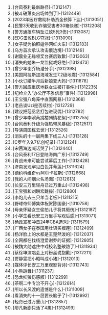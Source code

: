 
1. [台风泰利最新路径]-[1312147]
1. [被斗破萧炎出场帅到了]-[1312449]
1. [2023年医疗救助补助资金预算下达]-[1313051]
1. [民警3天收到诈骗受害者30箱快递]-[1312208]
1. [警方通报车辆坠江致5死3伤]-[1313087]
1. [EDG击败BLG夺冠]-[1313090]
1. [女子疑为拍照逼停网红火车]-[1312183]
1. [乌方首次承认攻击俄边境]-[1312149]
1. [谢震业无缘领奖台赛后致歉]-[1313063]
1. [消失的她朱一龙监狱戏好绝]-[1312473]
1. [曾少年谢乔杨澄分手]-[1312398]
1. [美国阿拉斯加海域发生7.2级地震]-[1312584]
1. [小伙订婚半月后新娘变大妈]-[1311878]
1. [警方回应重庆地铁女生被打事件]-[1312235]
1. [纪检介入“办公厅不雅信息”事件]-[1312998]
1. [王宝强八角笼中直面网暴]-[1312368]
1. [老岳谈Uzi是否续约]-[1312729]
1. [建议把范丞丞打包进现偶]-[1312782]
1. [曾少年李溪芮跳楼殉情花絮]-[1312755]
1. [台风泰利升级为强热带风暴级]-[1312517]
1. [导演周国栋去世]-[1312526]
1. [消失的十一层两集下线三人]-[1313128]
1. [C罗年入9.7亿创纪录]-[1312124]
1. [宋茜海边喊话哭了]-[1312440]
1. [台风泰利17日登陆海南广东]-[1312749]
1. [肖战未来可能尝试幕后工作]-[1312428]
1. [济南发现罕见白色并蒂莲]-[1311624]
1. [德约科维奇vs阿尔卡拉斯]-[1312668]
1. [我的人间烟火名场面]-[1312613]
1. [长安三万里轻舟已过万重山]-[1312498]
1. [王宝强和刘畊宏跳操]-[1312880]
1. [李炮儿去三只羊当老板]-[1311215]
1. [野球帝师傅集体祝贺陈国豪]-[1310758]
1. [母亲怀疑女生偷拍儿子将其砸伤]-[1312187]
1. [小学生看长安三万里手写观后感]-[1313071]
1. [杨政宣布冲击24年CBA选秀]-[1311579]
1. [广西女子在泰国用壮语买榴莲]-[1312409]
1. [杨洋脸上的水都是王楚然泼的]-[1312037]
1. [全网都在找杨澄爱谢乔的证据]-[1312805]
1. [被魏大勋遮住中戏校名整破防了]-[1311934]
1. [蔡徐坤演唱会上对粉丝说抱歉]-[1312211]
1. [贾静雯把小昭叫成小猪]-[1312013]
1. [媒体评长安三万里观影背诗]-[1312743]
1. [小熊跳舞]-[1311237]
1. [恐龙扛狼伤感版]-[1312299]
1. [茶啊二中专治不开心]-[1312614]
1. [所以长风渡的遗憾是什么]-[1311009]
1. [看消失的十一层要长脑子了]-[1312992]
1. [轻舟已过万重山]-[1312857]
1. [廖凡新剧只活了4集]-[1312499]